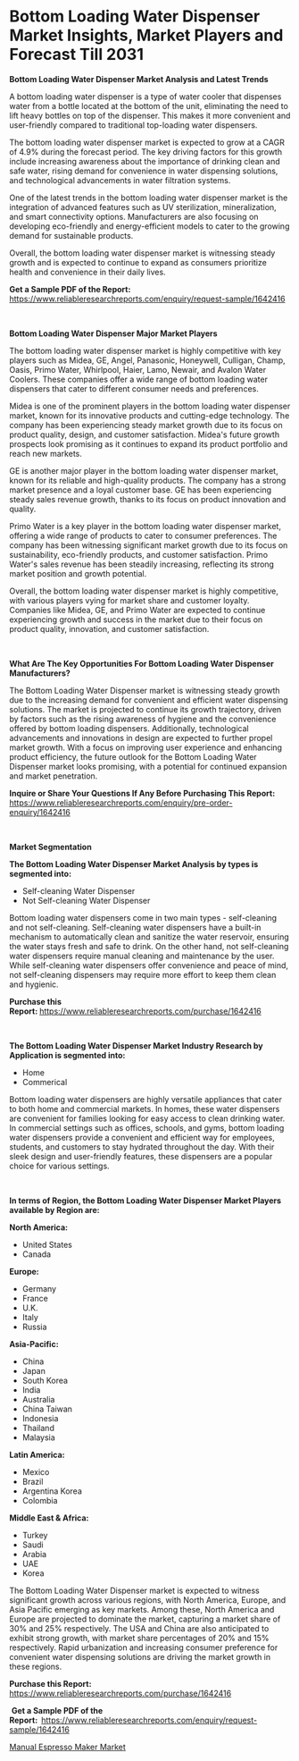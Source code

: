 <p><h1>Bottom Loading Water Dispenser Market Insights, Market Players and Forecast Till 2031</h1></p><p><strong>Bottom Loading Water Dispenser Market Analysis and Latest Trends</strong></p>
<p><p>A bottom loading water dispenser is a type of water cooler that dispenses water from a bottle located at the bottom of the unit, eliminating the need to lift heavy bottles on top of the dispenser. This makes it more convenient and user-friendly compared to traditional top-loading water dispensers.</p><p>The bottom loading water dispenser market is expected to grow at a CAGR of 4.9% during the forecast period. The key driving factors for this growth include increasing awareness about the importance of drinking clean and safe water, rising demand for convenience in water dispensing solutions, and technological advancements in water filtration systems.</p><p>One of the latest trends in the bottom loading water dispenser market is the integration of advanced features such as UV sterilization, mineralization, and smart connectivity options. Manufacturers are also focusing on developing eco-friendly and energy-efficient models to cater to the growing demand for sustainable products.</p><p>Overall, the bottom loading water dispenser market is witnessing steady growth and is expected to continue to expand as consumers prioritize health and convenience in their daily lives.</p></p>
<p><strong>Get a Sample PDF of the Report:&nbsp;</strong> <a href="https://www.reliableresearchreports.com/enquiry/request-sample/1642416">https://www.reliableresearchreports.com/enquiry/request-sample/1642416</a></p>
<p>&nbsp;</p>
<p><strong>Bottom Loading Water Dispenser Major Market Players</strong></p>
<p><p>The bottom loading water dispenser market is highly competitive with key players such as Midea, GE, Angel, Panasonic, Honeywell, Culligan, Champ, Oasis, Primo Water, Whirlpool, Haier, Lamo, Newair, and Avalon Water Coolers. These companies offer a wide range of bottom loading water dispensers that cater to different consumer needs and preferences.</p><p>Midea is one of the prominent players in the bottom loading water dispenser market, known for its innovative products and cutting-edge technology. The company has been experiencing steady market growth due to its focus on product quality, design, and customer satisfaction. Midea's future growth prospects look promising as it continues to expand its product portfolio and reach new markets.</p><p>GE is another major player in the bottom loading water dispenser market, known for its reliable and high-quality products. The company has a strong market presence and a loyal customer base. GE has been experiencing steady sales revenue growth, thanks to its focus on product innovation and quality.</p><p>Primo Water is a key player in the bottom loading water dispenser market, offering a wide range of products to cater to consumer preferences. The company has been witnessing significant market growth due to its focus on sustainability, eco-friendly products, and customer satisfaction. Primo Water's sales revenue has been steadily increasing, reflecting its strong market position and growth potential.</p><p>Overall, the bottom loading water dispenser market is highly competitive, with various players vying for market share and customer loyalty. Companies like Midea, GE, and Primo Water are expected to continue experiencing growth and success in the market due to their focus on product quality, innovation, and customer satisfaction.</p></p>
<p>&nbsp;</p>
<p><strong>What Are The Key Opportunities For Bottom Loading Water Dispenser Manufacturers?</strong></p>
<p><p>The Bottom Loading Water Dispenser market is witnessing steady growth due to the increasing demand for convenient and efficient water dispensing solutions. The market is projected to continue its growth trajectory, driven by factors such as the rising awareness of hygiene and the convenience offered by bottom loading dispensers. Additionally, technological advancements and innovations in design are expected to further propel market growth. With a focus on improving user experience and enhancing product efficiency, the future outlook for the Bottom Loading Water Dispenser market looks promising, with a potential for continued expansion and market penetration.</p></p>
<p><strong>Inquire or Share Your Questions If Any Before Purchasing This Report:</strong> <a href="https://www.reliableresearchreports.com/enquiry/pre-order-enquiry/1642416">https://www.reliableresearchreports.com/enquiry/pre-order-enquiry/1642416</a></p>
<p>&nbsp;</p>
<p><strong>Market Segmentation</strong></p>
<p><strong>The Bottom Loading Water Dispenser Market Analysis by types is segmented into:</strong></p>
<p><ul><li>Self-cleaning Water Dispenser</li><li>Not Self-cleaning Water Dispenser</li></ul></p>
<p><p>Bottom loading water dispensers come in two main types - self-cleaning and not self-cleaning. Self-cleaning water dispensers have a built-in mechanism to automatically clean and sanitize the water reservoir, ensuring the water stays fresh and safe to drink. On the other hand, not self-cleaning water dispensers require manual cleaning and maintenance by the user. While self-cleaning water dispensers offer convenience and peace of mind, not self-cleaning dispensers may require more effort to keep them clean and hygienic.</p></p>
<p><strong>Purchase this Report:&nbsp;</strong><a href="https://www.reliableresearchreports.com/purchase/1642416">https://www.reliableresearchreports.com/purchase/1642416</a></p>
<p>&nbsp;</p>
<p><strong>The Bottom Loading Water Dispenser Market Industry Research by Application is segmented into:</strong></p>
<p><ul><li>Home</li><li>Commerical</li></ul></p>
<p><p>Bottom loading water dispensers are highly versatile appliances that cater to both home and commercial markets. In homes, these water dispensers are convenient for families looking for easy access to clean drinking water. In commercial settings such as offices, schools, and gyms, bottom loading water dispensers provide a convenient and efficient way for employees, students, and customers to stay hydrated throughout the day. With their sleek design and user-friendly features, these dispensers are a popular choice for various settings.</p></p>
<p>&nbsp;</p>
<p><strong>In terms of Region, the Bottom Loading Water Dispenser Market Players available by Region are:</strong></p>
<p>
    <p> <strong> North America: </strong>
        <ul>
            <li>United States</li>
            <li>Canada</li>
        </ul>
        </p> 
    <p> <strong> Europe: </strong>
        <ul>
            <li>Germany</li>
            <li>France</li>
            <li>U.K.</li>
            <li>Italy</li>
            <li>Russia</li>
        </ul>
        </p> 
    <p> <strong> Asia-Pacific: </strong>
        <ul>
            <li>China</li>
            <li>Japan</li>
            <li>South Korea</li>
            <li>India</li>
            <li>Australia</li>
            <li>China Taiwan</li>
            <li>Indonesia</li>
            <li>Thailand</li>
            <li>Malaysia</li>
        </ul>
        </p> 
    <p> <strong> Latin America: </strong>
        <ul>
            <li>Mexico</li>
            <li>Brazil</li>
            <li>Argentina Korea</li>
            <li>Colombia</li>
        </ul>
        </p> 
    <p> <strong> Middle East & Africa: </strong>
        <ul>
            <li>Turkey</li>
            <li>Saudi</li>
            <li>Arabia</li>
            <li>UAE</li>
            <li>Korea</li>
        </ul>
    </p>
    </p>
<p><p>The Bottom Loading Water Dispenser market is expected to witness significant growth across various regions, with North America, Europe, and Asia Pacific emerging as key markets. Among these, North America and Europe are projected to dominate the market, capturing a market share of 30% and 25% respectively. The USA and China are also anticipated to exhibit strong growth, with market share percentages of 20% and 15% respectively. Rapid urbanization and increasing consumer preference for convenient water dispensing solutions are driving the market growth in these regions.</p></p>
<p><strong>Purchase this Report: </strong><a href="https://www.reliableresearchreports.com/purchase/1642416">https://www.reliableresearchreports.com/purchase/1642416</a></p>
<p>&nbsp;<strong>Get a Sample PDF of the Report:&nbsp;&nbsp;</strong><a href="https://www.reliableresearchreports.com/enquiry/request-sample/1642416">https://www.reliableresearchreports.com/enquiry/request-sample/1642416</a></p>
<p><strong></strong></p>
<p><p><a href="https://github.com/ashepherd82/Market-Research-Report-List-3/blob/main/manual-espresso-maker-market.md">Manual Espresso Maker Market</a></p></p>